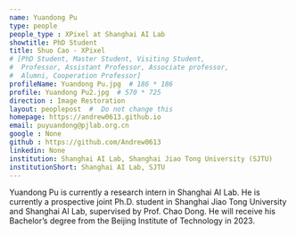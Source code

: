 ```yaml
---
name: Yuandong Pu
type: people
people_type : XPixel at Shanghai AI Lab
showtitle: PhD Student
title: Shuo Cao - XPixel
# [PhD Student, Master Student, Visiting Student,
#  Professor, Assistant Professor, Associate professor,
#  Alumni, Cooperation Professor]
profileName: Yuandong Pu.jpg  # 186 * 186
profile: Yuandong Pu2.jpg  # 570 * 725
direction : Image Restoration
layout: peoplepost  #  Do not change this
homepage: https://andrew0613.github.io
email: puyuandong@pjlab.org.cn
google : None
github : https://github.com/Andrew0613
linkedin: None
institution: Shanghai AI Lab, Shanghai Jiao Tong University (SJTU)
institutionShort: Shanghai AI Lab, SJTU
---
```


Yuandong Pu is currently a research intern in Shanghai AI Lab. He is currently a prospective joint Ph.D. student in Shanghai Jiao Tong University and Shanghai AI Lab, supervised by Prof. Chao Dong. He will receive his Bachelor’s degree from the Beijing Institute of Technology in 2023.


 

